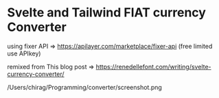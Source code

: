 # Svelte and Tailwind FIAT currency Converter

using fixer API => https://apilayer.com/marketplace/fixer-api (free limited use APIkey)

remixed from This blog post  => https://renedellefont.com/writing/svelte-currency-converter/

/Users/chirag/Programming/converter/screenshot.png
